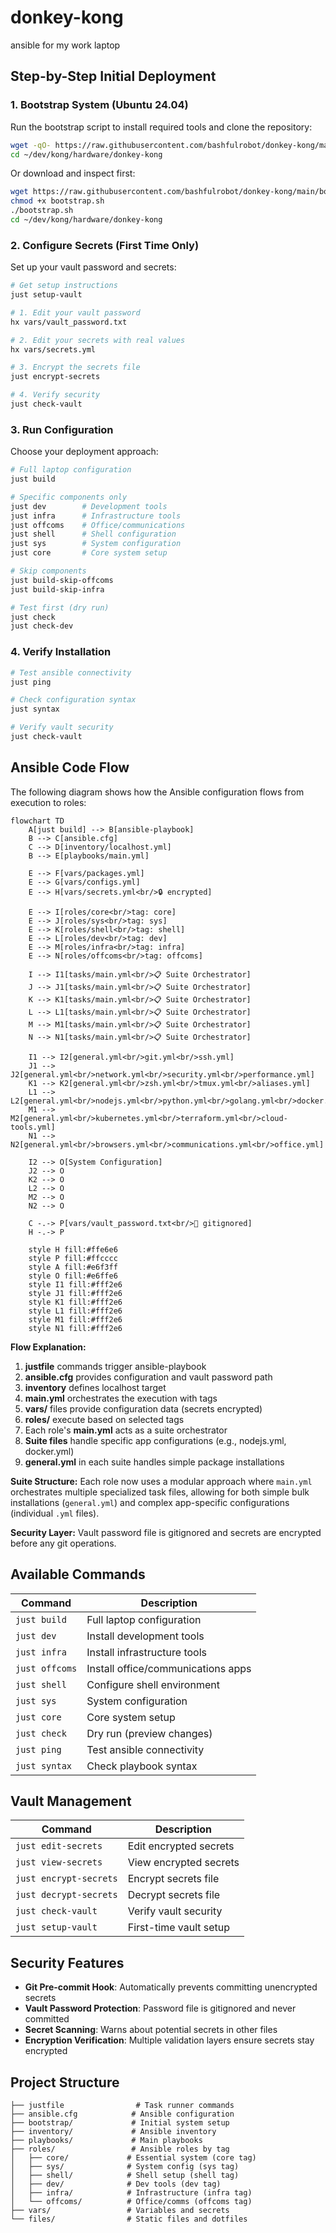 # donkey-kong
ansible for my work laptop

## Step-by-Step Initial Deployment

### 1. Bootstrap System (Ubuntu 24.04)

Run the bootstrap script to install required tools and clone the repository:

```bash
wget -qO- https://raw.githubusercontent.com/bashfulrobot/donkey-kong/main/bootstrap/bootstrap.sh | bash
cd ~/dev/kong/hardware/donkey-kong
```

Or download and inspect first:
```bash
wget https://raw.githubusercontent.com/bashfulrobot/donkey-kong/main/bootstrap/bootstrap.sh
chmod +x bootstrap.sh
./bootstrap.sh
cd ~/dev/kong/hardware/donkey-kong
```

### 2. Configure Secrets (First Time Only)

Set up your vault password and secrets:

```bash
# Get setup instructions
just setup-vault

# 1. Edit your vault password
hx vars/vault_password.txt

# 2. Edit your secrets with real values
hx vars/secrets.yml

# 3. Encrypt the secrets file
just encrypt-secrets

# 4. Verify security
just check-vault
```

### 3. Run Configuration

Choose your deployment approach:

```bash
# Full laptop configuration
just build

# Specific components only
just dev        # Development tools
just infra      # Infrastructure tools
just offcoms    # Office/communications
just shell      # Shell configuration
just sys        # System configuration
just core       # Core system setup

# Skip components
just build-skip-offcoms
just build-skip-infra

# Test first (dry run)
just check
just check-dev
```

### 4. Verify Installation

```bash
# Test ansible connectivity
just ping

# Check configuration syntax
just syntax

# Verify vault security
just check-vault
```

## Ansible Code Flow

The following diagram shows how the Ansible configuration flows from execution to roles:

```mermaid
flowchart TD
    A[just build] --> B[ansible-playbook]
    B --> C[ansible.cfg]
    C --> D[inventory/localhost.yml]
    B --> E[playbooks/main.yml]
    
    E --> F[vars/packages.yml]
    E --> G[vars/configs.yml] 
    E --> H[vars/secrets.yml<br/>🔒 encrypted]
    
    E --> I[roles/core<br/>tag: core]
    E --> J[roles/sys<br/>tag: sys]
    E --> K[roles/shell<br/>tag: shell]
    E --> L[roles/dev<br/>tag: dev]
    E --> M[roles/infra<br/>tag: infra]
    E --> N[roles/offcoms<br/>tag: offcoms]
    
    I --> I1[tasks/main.yml<br/>📋 Suite Orchestrator]
    J --> J1[tasks/main.yml<br/>📋 Suite Orchestrator]
    K --> K1[tasks/main.yml<br/>📋 Suite Orchestrator]
    L --> L1[tasks/main.yml<br/>📋 Suite Orchestrator]
    M --> M1[tasks/main.yml<br/>📋 Suite Orchestrator]
    N --> N1[tasks/main.yml<br/>📋 Suite Orchestrator]
    
    I1 --> I2[general.yml<br/>git.yml<br/>ssh.yml]
    J1 --> J2[general.yml<br/>network.yml<br/>security.yml<br/>performance.yml]
    K1 --> K2[general.yml<br/>zsh.yml<br/>tmux.yml<br/>aliases.yml]
    L1 --> L2[general.yml<br/>nodejs.yml<br/>python.yml<br/>golang.yml<br/>docker.yml]
    M1 --> M2[general.yml<br/>kubernetes.yml<br/>terraform.yml<br/>cloud-tools.yml]
    N1 --> N2[general.yml<br/>browsers.yml<br/>communications.yml<br/>office.yml]
    
    I2 --> O[System Configuration]
    J2 --> O
    K2 --> O
    L2 --> O
    M2 --> O
    N2 --> O
    
    C -.-> P[vars/vault_password.txt<br/>🚫 gitignored]
    H -.-> P
    
    style H fill:#ffe6e6
    style P fill:#ffcccc
    style A fill:#e6f3ff
    style O fill:#e6ffe6
    style I1 fill:#fff2e6
    style J1 fill:#fff2e6
    style K1 fill:#fff2e6
    style L1 fill:#fff2e6
    style M1 fill:#fff2e6
    style N1 fill:#fff2e6
```

**Flow Explanation:**
1. **justfile** commands trigger ansible-playbook
2. **ansible.cfg** provides configuration and vault password path
3. **inventory** defines localhost target
4. **main.yml** orchestrates the execution with tags
5. **vars/** files provide configuration data (secrets encrypted)
6. **roles/** execute based on selected tags
7. Each role's **main.yml** acts as a suite orchestrator
8. **Suite files** handle specific app configurations (e.g., nodejs.yml, docker.yml)
9. **general.yml** in each suite handles simple package installations

**Suite Structure:** Each role now uses a modular approach where `main.yml` orchestrates multiple specialized task files, allowing for both simple bulk installations (`general.yml`) and complex app-specific configurations (individual `.yml` files).

**Security Layer:** Vault password file is gitignored and secrets are encrypted before any git operations.

## Available Commands

| Command | Description |
|---------|-------------|
| `just build` | Full laptop configuration |
| `just dev` | Install development tools |
| `just infra` | Install infrastructure tools |
| `just offcoms` | Install office/communications apps |
| `just shell` | Configure shell environment |
| `just sys` | System configuration |
| `just core` | Core system setup |
| `just check` | Dry run (preview changes) |
| `just ping` | Test ansible connectivity |
| `just syntax` | Check playbook syntax |

## Vault Management

| Command | Description |
|---------|-------------|
| `just edit-secrets` | Edit encrypted secrets |
| `just view-secrets` | View encrypted secrets |
| `just encrypt-secrets` | Encrypt secrets file |
| `just decrypt-secrets` | Decrypt secrets file |
| `just check-vault` | Verify vault security |
| `just setup-vault` | First-time vault setup |

## Security Features

- **Git Pre-commit Hook**: Automatically prevents committing unencrypted secrets
- **Vault Password Protection**: Password file is gitignored and never committed
- **Secret Scanning**: Warns about potential secrets in other files
- **Encryption Verification**: Multiple validation layers ensure secrets stay encrypted

## Project Structure

```
├── justfile                # Task runner commands
├── ansible.cfg            # Ansible configuration
├── bootstrap/             # Initial system setup
├── inventory/             # Ansible inventory
├── playbooks/             # Main playbooks
├── roles/                 # Ansible roles by tag
│   ├── core/             # Essential system (core tag)
│   ├── sys/              # System config (sys tag)
│   ├── shell/            # Shell setup (shell tag)
│   ├── dev/              # Dev tools (dev tag)
│   ├── infra/            # Infrastructure (infra tag)
│   └── offcoms/          # Office/comms (offcoms tag)
├── vars/                 # Variables and secrets
└── files/                # Static files and dotfiles
```
